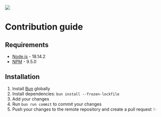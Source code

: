 <img src="https://res.cloudinary.com/da0ggymug/image/upload/v1695653317/logo_full.25.svg">

# Contribution guide

## Requirements

- [Node.js](https://nodejs.org/en/) - 18.14.2
- [NPM](https://www.npmjs.com/) - 9.5.0

## Installation

1. Install [Bun](https://bun.sh/docs/installation) globally
2. Install dependencies: `bun install --frozen-lockfile`
3. Add your changes
4. Run `bun run commit` to commit your changes
5. Push your changes to the remote repository and create a pull request ✨
